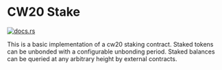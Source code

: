# CW20 Stake

[![docs.rs](https://img.shields.io/docsrs/cw20-stake?logo=docsdotrs)](https://docs.rs/cw20-stake/latest/cw20_stake/)

This is a basic implementation of a cw20 staking contract. Staked
tokens can be unbonded with a configurable unbonding period. Staked
balances can be queried at any arbitrary height by external contracts.
